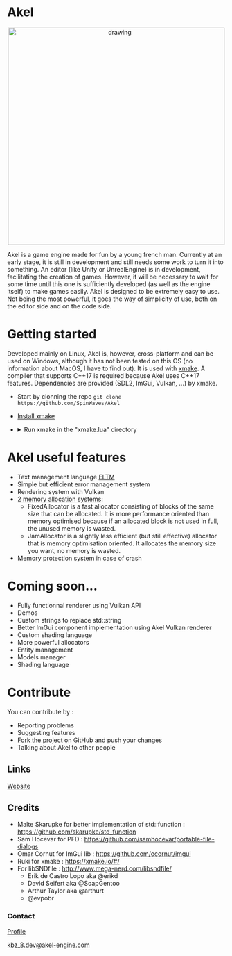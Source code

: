 # Akel
<p align="center">
    <img src="https://github.com/SpinWaves/Akel/blob/main/Ressources/assets/logo.png" alt="drawing" width="500"/>
</p>

Akel is a game engine made for fun by a young french man.
Currently at an early stage, it is still in development and still needs some work to turn it into something.
An editor (like Unity or UnrealEngine) is in development, facilitating the creation of games. However, it will be necessary to wait for some time until this one is sufficiently developed (as well as the engine itself) to make games easily.
Akel is designed to be extremely easy to use. Not being the most powerful, it goes the way of simplicity of use, both on the editor side and on the code side.

# Getting started
Developed mainly on Linux, Akel is, however, cross-platform and can be used on Windows, although it has not been tested on this OS (no information about MacOS, I have to find out). It is used with [xmake](https://xmake.io/#/). A compiler that supports C++17 is required because Akel uses C++17 features. Dependencies are provided (SDL2, ImGui, Vulkan, ...) by xmake.

* Start by clonning the repo `git clone https://github.com/SpinWaves/Akel`
* [Install xmake](https://xmake.io/#/guide/installation)
* <details> <summary>Run xmake in the "xmake.lua" directory</summary>
  By default xmake will build the Akel editor. If you want to build one of the demos you can run xmake as follows :

  Demo | Command
  ---- | -------
  Editor | `xmake` or `xmake build Editor`
  Rectangle | `xmake build RectDemo`
  Cube | Coming soon...

  </details>

# Akel useful features
* Text management language [ELTM](https://github.com/SpinWaves/Akel/tree/main/Akel/src/Modules/ELTM)
* Simple but efficient error management system
* Rendering system with Vulkan
* [2 memory allocation systems](https://github.com/SpinWaves/Akel/tree/main/Akel/src/Core/Memory):
    * FixedAllocator is a fast allocator consisting of blocks of the same size that can be allocated. It is more performance oriented than memory optimised because if an allocated block is not used in full, the unused memory is wasted.
    * JamAllocator is a slightly less efficient (but still effective) allocator that is memory optimisation oriented. It allocates the memory size you want, no memory is wasted.
* Memory protection system in case of crash

# Coming soon...
* Fully functionnal renderer using Vulkan API
* Demos
* Custom strings to replace std::string
* Better ImGui component implementation using Akel Vulkan renderer
* Custom shading language
* More powerful allocators
* Entity management
* Models manager
* Shading language

# Contribute
You can contribute by :
* Reporting problems
* Suggesting features
* [Fork the project](https://github.com/SpinWaves/Akel/fork) on GitHub and push your changes
* Talking about Akel to other people

## Links
[Website](https://akel-engine.com)

## Credits
* Malte Skarupke for better implementation of std::function : https://github.com/skarupke/std_function
* Sam Hocevar for PFD : https://github.com/samhocevar/portable-file-dialogs
* Omar Cornut for ImGui lib : https://github.com/ocornut/imgui
* Ruki for xmake : https://xmake.io/#/
* For libSNDfile : http://www.mega-nerd.com/libsndfile/
    * Erik de Castro Lopo aka @erikd
    * David Seifert aka @SoapGentoo
    * Arthur Taylor aka @arthurt
    * @evpobr

### Contact
[Profile](https://solo.to/kbz_8)

kbz_8.dev@akel-engine.com
